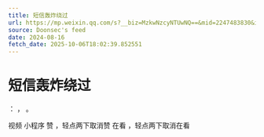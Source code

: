 ```yaml
---
title: 短信轰炸绕过
url: https://mp.weixin.qq.com/s?__biz=MzkwNzcyNTUwNQ==&mid=2247483830&idx=1&sn=e69c27a9fd531303c4f156ee63037851
source: Doonsec's feed
date: 2024-08-16
fetch_date: 2025-10-06T18:02:39.852551
---
```


# 短信轰炸绕过

：
，
。

视频
小程序
赞
，轻点两下取消赞
在看
，轻点两下取消在看